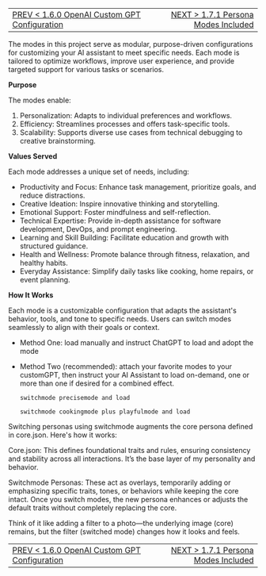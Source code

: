 <TABLE width="100%"><TR><TD align="left"><a href="‐-1.6.0-OpenAI-Custom-GPT-Configuration.md">PREV < 1.6.0 OpenAI Custom GPT Configuration</a></TD><TD align="right"><a href="‐-1.7.1-Persona-Modes-Included.md">NEXT > 1.7.1 Persona Modes Included</a></TD></TR></TABLE>

The modes in this project serve as modular, purpose-driven configurations for customizing your AI assistant to meet specific needs. Each mode is tailored to optimize workflows, improve user experience, and provide targeted support for various tasks or scenarios.

**Purpose**

The modes enable:

1. Personalization: Adapts to individual preferences and workflows.
2. Efficiency: Streamlines processes and offers task-specific tools.
3. Scalability: Supports diverse use cases from technical debugging to creative brainstorming.


**Values Served**

Each mode addresses a unique set of needs, including:

* Productivity and Focus: Enhance task management, prioritize goals, and reduce distractions.
* Creative Ideation: Inspire innovative thinking and storytelling.
* Emotional Support: Foster mindfulness and self-reflection.
* Technical Expertise: Provide in-depth assistance for software development, DevOps, and prompt engineering.
* Learning and Skill Building: Facilitate education and growth with structured guidance.
* Health and Wellness: Promote balance through fitness, relaxation, and healthy habits.
* Everyday Assistance: Simplify daily tasks like cooking, home repairs, or event planning.


**How It Works**

Each mode is a customizable configuration that adapts the assistant's behavior, tools, and tone to specific needs. Users can switch modes seamlessly to align with their goals or context.

* Method One: load manually and instruct ChatGPT to load and adopt the mode
* Method Two (recommended): attach your favorite modes to your customGPT, then instruct your AI Assistant to load on-demand, one or more than one if desired for a combined effect.

  ```switchmode precisemode and load```

  ```switchmode cookingmode plus playfulmode and load```


Switching personas using switchmode augments the core persona defined in core.json. Here's how it works:

Core.json:
This defines foundational traits and rules, ensuring consistency and stability across all interactions. It’s the base layer of my personality and behavior.

Switchmode Personas:
These act as overlays, temporarily adding or emphasizing specific traits, tones, or behaviors while keeping the core intact. Once you switch modes, the new persona enhances or adjusts the default traits without completely replacing the core.


Think of it like adding a filter to a photo—the underlying image (core) remains, but the filter (switched mode) changes how it looks and feels.





<TABLE width="100%"><TR><TD align="left"><a href="‐-1.6.0-OpenAI-Custom-GPT-Configuration.md">PREV < 1.6.0 OpenAI Custom GPT Configuration</a></TD><TD align="right"><a href="‐-1.7.1-Persona-Modes-Included.md">NEXT > 1.7.1 Persona Modes Included</a></TD></TR></TABLE>
